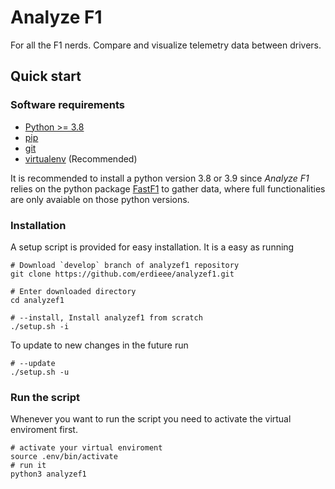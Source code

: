 # Analyze F1
For all the F1 nerds. Compare and visualize telemetry data between drivers.

## Quick start

### Software requirements

- [Python >= 3.8](http://docs.python-guide.org/en/latest/starting/installation/)
- [pip](https://pip.pypa.io/en/stable/installing/)
- [git](https://git-scm.com/book/en/v2/Getting-Started-Installing-Git)
- [virtualenv](https://virtualenv.pypa.io/en/stable/installation.html) (Recommended)

It is recommended to install a python version 3.8 or 3.9 since *Analyze F1* relies on the python package [FastF1](https://github.com/theOehrly/Fast-F1) to gather data, where full functionalities are only avaiable on those python versions.

### Installation
A setup script is provided for easy installation. It is a easy as running
```
# Download `develop` branch of analyzef1 repository
git clone https://github.com/erdieee/analyzef1.git

# Enter downloaded directory
cd analyzef1

# --install, Install analyzef1 from scratch
./setup.sh -i
```
To update to new changes in the future run
```
# --update
./setup.sh -u
```

### Run the script
Whenever you want to run the script you need to activate the virtual enviroment first.
```
# activate your virtual enviroment
source .env/bin/activate
# run it
python3 analyzef1
```